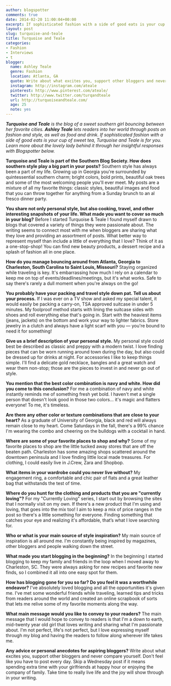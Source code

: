 ```yaml
---
author: blogspotter
comments: true
date: 2014-02-20 11:00:04+00:00
excerpt: If sophisticated fashion with a side of good eats is your cup of sweet tea, Turquoise and Teale is for you.
layout: post
slug: turquoise-and-teale
title: Turquoise and Teale
categories:
- Fashion
- Interviews
- t
blogger:
  name: Ashley Teale
  genre: Fashion
  location: Atlanta, GA
  quote: Write about what excites you, support other bloggers and never compare yourself.
  instagram: http://instagram.com/ateale
  pinterest: http://www.pinterest.com/ateale/
  twitter: http://www.twitter.com/turqandteale
  url: http://turquoiseandteale.com/
  age: 25
  note: yes
---
```


_**Turquoise and Teale** is the blog of a sweet southern girl bouncing between her favorite cities. **Ashley Teale** lets readers into her world through posts on fashion and style, as well as food and drink. If sophisticated fashion with a side of good eats is your cup of sweet tea, Turquoise and Teale is for you. Learn more about the lovely lady behind it through her insightful responses with Blogspotter below._

**Turquoise and Teale is part of the Southern Blog Society. How does southern style play a big part in your posts?** Southern style has always been a part of my life. Growing up in Georgia you're surrounded by quintessential southern charm; bright colors, bold prints, beautiful oak trees and some of the most welcoming people you'll ever meet. My posts are a mixture of all my favorite things: classic styles, beautiful images and food that you can throw together for anything from a Sunday brunch to an al fresco dinner party.

**You share not only personal style, but also cooking, travel, and other interesting snapshots of your life. What made you want to cover so much in your blog?** Before I started Turquoise & Teale I found myself drawn to blogs that covered a variety of things they were passionate about. The writing seems to connect most with me when bloggers are sharing what they love and providing an assortment of posts. What better way to represent myself than include a little of everything that I love? Think of it as a one-stop-shop! You can find new beauty products, a dessert recipe and a splash of fashion all in one place.

**How do you manage bouncing around from Atlanta, Georgia to Charleston, South Carolina to Saint Louis, Missouri?** Staying organized while traveling is key. It's embarrassing how much I rely on a calendar to keep me on top of events/deadlines/meetings, but it's what works. Safe to say there's rarely a dull moment when you're always on the go!

**You probably have your packing and travel style down pat. Tell us about your process.** If I was ever on a TV show and asked my special talent, it would easily be packing a carry-on, TSA approved suitcase in under 5 minutes. My foolproof method starts with lining the suitcase sides with shoes and roll everything else that's going in. Start with the heaviest items (jeans, jackets) on the bottom and work your way to lighter fabrics. Store jewelry in a clutch and always have a light scarf with you — you're bound to need it for something!

**Give us a brief description of your personal style.** My personal style could best be described as classic and preppy with a modern twist. I love finding pieces that can be worn running around town during the day, but also could be dressed up for drinks at night. For accessories I like to keep things simple. I'll find a delicate gold necklace, bangles and a great watch and wear them non-stop; those are the pieces to invest in and never go out of style.

**You mention that the best color combination is navy and white. How did you come to this conclusion?** For me a combination of navy and white instantly reminds me of something fresh yet bold. I haven't met a single person that doesn't look good in those two colors... it's magic and flatters everyone! To me, it's timeless.

**Are there any other color or texture combinations that are close to your heart?** As a graduate of University of Georgia, black and red will always remain close to my heart. Come Saturdays in the fall, there's a 99% chance I'm wearing the combo and cheering on the bulldogs with a cocktail in hand.

**Where are some of your favorite places to shop and why?** Some of my favorite places to shop are the little tucked away stores that are off the beaten path. Charleston has some amazing shops scattered around the downtown peninsula and I love finding little local made treasures. For clothing, I could easily live in J.Crew, Zara and Shopbop.

**What items in your wardrobe could you never live without?** My engagement ring, a comfortable and chic pair of flats and a great leather bag that withstands the test of time.

**Where do you hunt for the clothing and products that you are "currently loving"?** For my "Currently Loving" series, I start out by browsing the sites that I normally visit on my own. If there's a new product that I'm using and loving, that goes into the mix too! I aim to keep a mix of price ranges in the post so there's a little something for everyone. Finding something that catches your eye and realizing it's affordable, that’s what I love searching for.

**Who or what is your main source of style inspiration?** My main source of inspiration is all around me. I'm constantly being inspired by magazines, other bloggers and people walking down the street.

**What made you start blogging in the beginning?** In the beginning I started blogging to keep my family and friends in the loop when I moved away to Charleston, SC. They were always asking for new recipes and favorite new finds, so I combined it all into one easy spot for them.

**How has blogging gone for you so far? Do you feel it was a worthwhile endeavor?** I've absolutely loved blogging and all the opportunities it's given me. I've met some wonderful friends while traveling, learned tips and tricks from readers around the world and created an online scrapbook of sorts that lets me relive some of my favorite moments along the way.

**What main message would you like to convey to your readers?** The main message that I would hope to convey to readers is that I'm a down to earth, mid-twenty year old girl that loves writing and sharing what I'm passionate about. I'm not perfect, life's not perfect, but I love expressing myself through my blog and having the readers to follow along wherever life takes me.

**Any advice or personal anecdotes for aspiring bloggers?** Write about what excites you, support other bloggers and never compare yourself. Don't feel like you have to post every day. Skip a Wednesday post if it means spending extra time with your girlfriends at happy hour or enjoying the company of family. Take time to really live life and the joy will show through in your writing.
